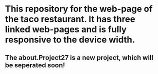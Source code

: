 # This repository for the web-page of the taco restaurant. It has three linked web-pages and is fully responsive to the device width.

## The about.Project27 is a new project, which will be seperated soon!

